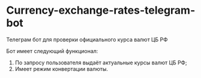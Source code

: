 # Currency-exchange-rates-telegram-bot
Телеграм бот для проверки официального курса валют ЦБ РФ

Бот имеет следующий функционал:
1. По запросу пользователя выдаёт актуальные курсы валют ЦБ РФ;
2. Имеет режим конвертации валюты.
